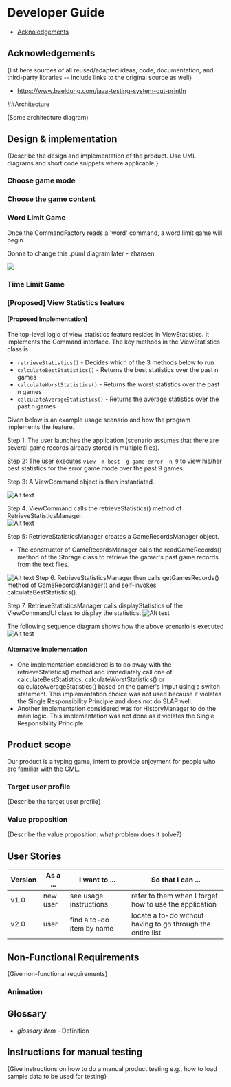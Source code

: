 # Developer Guide

* [Acknoledgements](#acknowledgements)

## Acknowledgements

{list here sources of all reused/adapted ideas, code, documentation, and third-party libraries -- include links to the original source as well}
* https://www.baeldung.com/java-testing-system-out-println

##Architecture

(Some architecture diagram)

## Design & implementation

{Describe the design and implementation of the product. Use UML diagrams and short code snippets where applicable.}

### Choose game mode

### Choose the game content

### Word Limit Game

Once the CommandFactory reads a 'word' command, a word limit game will begin.

Gonna to change this .puml diagram later - zhansen

![](uml/WordLimitMode.png)

### Time Limit Game

### \[Proposed\] View Statistics feature
#### \[Proposed Implementation\]
The top-level logic of view statistics feature resides in ViewStatistics. It implements the Command
interface. The key methods in the ViewStatistics class is
* `retrieveStatistics()` - Decides which of the 3 methods below to run
* `calculateBestStatistics()` - Returns the best statistics over the past n games
* `calculateWorstStatistics()` - Returns the worst statistics over the past n games
* `calculateAverageStatistics()` - Returns the average statistics over the past n games
<!-- -->
Given below is an example usage scenario and how the program implements the feature.

Step 1: The user launches the application (scenario assumes that there are several game records already stored in multiple files). 

Step 2: The user executes `view -m best -g game error -n 9` to view his/her best statistics for the error game mode over the past 9 games. 

Step 3: A ViewCommand object is then instantiated.  

![Alt text](uml/ViewStatistics-1.drawio.svg)

Step 4. ViewCommand calls the retrieveStatistics() method of RetrieveStatisticsManager.  
![Alt text](uml/ViewStatistics-2.drawio.svg)


Step 5: RetrieveStatisticsManager creates a GameRecordsManager object.
* The constructor of GameRecordsManager calls the readGameRecords() method of the Storage class to retrieve the gamer's past game records from the text files.
<!-- -->
![Alt text](uml/ViewStatistics-3.drawio.svg)
Step 6. RetrieveStatisticsManager then calls getGamesRecords() method of GameRecordsManager() and self-invokes calculateBestStatistics().

Step 7. RetrieveStatisticsManager calls displayStatistics of the ViewCommandUI class to display the statistics.
![Alt test](uml/ViewStatistics-4.drawio.svg)


The following sequence diagram shows how the above scenario is executed
![Alt test](uml/ViewStatistics-5.drawio.svg)



#### Alternative Implementation
* One implementation considered is to do away with the retrieveStatistics() method and immediately call one of calculateBestStatistics,
calculateWorstStatistics() or calculateAverageStatistics() based on the gamer's imput using a switch statement. This implementation choice 
was not used because it violates the Single Responsibility Principle and does not do SLAP well.
* Another implementation considered was for HistoryManager to do the main logic. This implementation was not done as it violates the
Single Responsibility Principle
<!-- -->

## Product scope

Our product is a typing game, intent to provide enjoyment for people who are familiar with the CML.


### Target user profile

{Describe the target user profile}

### Value proposition

{Describe the value proposition: what problem does it solve?}

## User Stories

|Version| As a ... | I want to ... | So that I can ...|
|--------|----------|---------------|------------------|
|v1.0|new user|see usage instructions|refer to them when I forget how to use the application|
|v2.0|user|find a to-do item by name|locate a to-do without having to go through the entire list|

## Non-Functional Requirements

{Give non-functional requirements}
### Animation


## Glossary

* *glossary item* - Definition

## Instructions for manual testing

{Give instructions on how to do a manual product testing e.g., how to load sample data to be used for testing}

